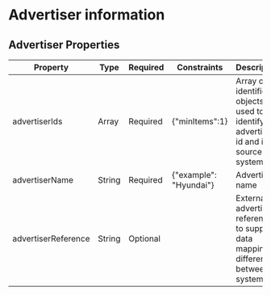 # Advertiser information

## Advertiser Properties

| Property            | Type     | Required | Constraints                  | Description                                                  |
|---------------------|----------|----------|------------------------------|--------------------------------------------------------------|
| advertiserIds       | Array    | Required | {"minItems":1}               | Array of identifier objects used to identify the advertiser id and its source system |
| advertiserName      | String   | Required | {"example": "Hyundai"}       | Advertiser name                                              |
| advertiserReference | String   | Optional |                              | External advertiser reference to support data mapping differences between systems |
